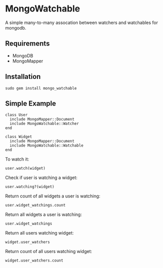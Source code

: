 MongoWatchable
==============

A simple many-to-many assocation between watchers and watchables for mongodb.

Requirements
------------

- MongoDB
- MongoMapper

Installation
------------

    sudo gem install mongo_watchable

Simple Example
--------------

    class User
      include MongoMapper::Document
      include MongoWatchable::Watcher
    end
    
    class Widget
      include MongoMapper::Document
      include MongoWatchable::Watchable
    end
    
To watch it:

    user.watch(widget)

Check if user is watching a widget:

    user.watching?(widget)

Return count of all widgets a user is watching:

    user.widget_watchings.count

Return all widgets a user is watching:

    user.widget_watchings

Return all users watching widget:

    widget.user_watchers

Return count of all users watching widget:

    widget.user_watchers.count

